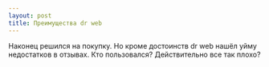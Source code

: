 ```yaml
---
layout: post 
title: Преимущества dr web  
--- 
```

Наконец решился на покупку. Но кроме достоинств dr web  нашёл уйму недостатков в отзывах. Кто пользовался? Действительно все так плохо?